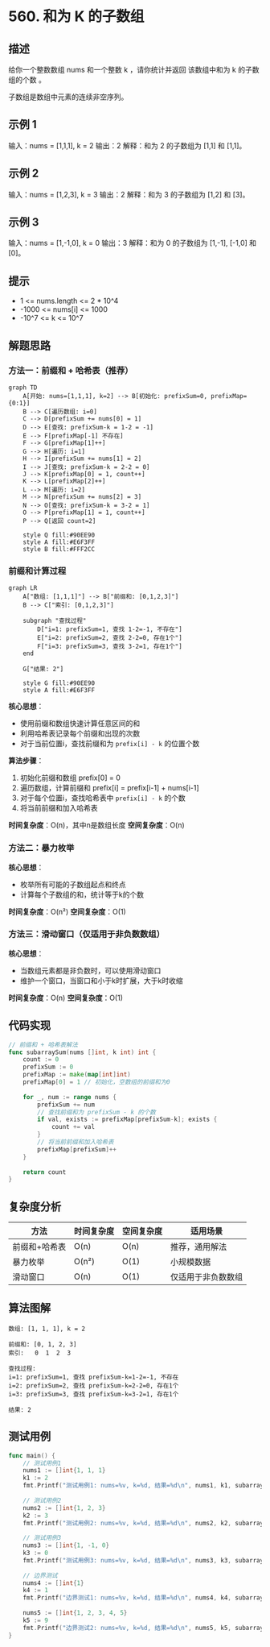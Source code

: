 # 560. 和为 K 的子数组

## 描述

给你一个整数数组 nums 和一个整数 k ，请你统计并返回 该数组中和为 k 的子数组的个数 。

子数组是数组中元素的连续非空序列。

## 示例 1

输入：nums = [1,1,1], k = 2
输出：2
解释：和为 2 的子数组为 [1,1] 和 [1,1]。

## 示例 2

输入：nums = [1,2,3], k = 3
输出：2
解释：和为 3 的子数组为 [1,2] 和 [3]。

## 示例 3

输入：nums = [1,-1,0], k = 0
输出：3
解释：和为 0 的子数组为 [1,-1], [-1,0] 和 [0]。

## 提示

- 1 <= nums.length <= 2 * 10^4
- -1000 <= nums[i] <= 1000
- -10^7 <= k <= 10^7

## 解题思路

### 方法一：前缀和 + 哈希表（推荐）

```mermaid
graph TD
    A[开始: nums=[1,1,1], k=2] --> B[初始化: prefixSum=0, prefixMap={0:1}]
    B --> C[遍历数组: i=0]
    C --> D[prefixSum += nums[0] = 1]
    D --> E[查找: prefixSum-k = 1-2 = -1]
    E --> F[prefixMap[-1] 不存在]
    F --> G[prefixMap[1]++]
    G --> H[遍历: i=1]
    H --> I[prefixSum += nums[1] = 2]
    I --> J[查找: prefixSum-k = 2-2 = 0]
    J --> K[prefixMap[0] = 1, count++]
    K --> L[prefixMap[2]++]
    L --> M[遍历: i=2]
    M --> N[prefixSum += nums[2] = 3]
    N --> O[查找: prefixSum-k = 3-2 = 1]
    O --> P[prefixMap[1] = 1, count++]
    P --> Q[返回 count=2]
    
    style Q fill:#90EE90
    style A fill:#E6F3FF
    style B fill:#FFF2CC
```

### 前缀和计算过程

```mermaid
graph LR
    A["数组: [1,1,1]"] --> B["前缀和: [0,1,2,3]"]
    B --> C["索引: [0,1,2,3]"]
    
    subgraph "查找过程"
        D["i=1: prefixSum=1, 查找 1-2=-1, 不存在"]
        E["i=2: prefixSum=2, 查找 2-2=0, 存在1个"]
        F["i=3: prefixSum=3, 查找 3-2=1, 存在1个"]
    end
    
    G["结果: 2"]
    
    style G fill:#90EE90
    style A fill:#E6F3FF
```

**核心思想**：
- 使用前缀和数组快速计算任意区间的和
- 利用哈希表记录每个前缀和出现的次数
- 对于当前位置i，查找前缀和为 `prefix[i] - k` 的位置个数

**算法步骤**：
1. 初始化前缀和数组 prefix[0] = 0
2. 遍历数组，计算前缀和 prefix[i] = prefix[i-1] + nums[i-1]
3. 对于每个位置i，查找哈希表中 `prefix[i] - k` 的个数
4. 将当前前缀和加入哈希表

**时间复杂度**：O(n)，其中n是数组长度
**空间复杂度**：O(n)

### 方法二：暴力枚举

**核心思想**：
- 枚举所有可能的子数组起点和终点
- 计算每个子数组的和，统计等于k的个数

**时间复杂度**：O(n²)
**空间复杂度**：O(1)

### 方法三：滑动窗口（仅适用于非负数数组）

**核心思想**：
- 当数组元素都是非负数时，可以使用滑动窗口
- 维护一个窗口，当窗口和小于k时扩展，大于k时收缩

**时间复杂度**：O(n)
**空间复杂度**：O(1)

## 代码实现

```go
// 前缀和 + 哈希表解法
func subarraySum(nums []int, k int) int {
    count := 0
    prefixSum := 0
    prefixMap := make(map[int]int)
    prefixMap[0] = 1 // 初始化，空数组的前缀和为0
    
    for _, num := range nums {
        prefixSum += num
        // 查找前缀和为 prefixSum - k 的个数
        if val, exists := prefixMap[prefixSum-k]; exists {
            count += val
        }
        // 将当前前缀和加入哈希表
        prefixMap[prefixSum]++
    }
    
    return count
}
```

## 复杂度分析

| 方法          | 时间复杂度 | 空间复杂度 | 适用场景           |
| ------------- | ---------- | ---------- | ------------------ |
| 前缀和+哈希表 | O(n)       | O(n)       | 推荐，通用解法     |
| 暴力枚举      | O(n²)      | O(1)       | 小规模数据         |
| 滑动窗口      | O(n)       | O(1)       | 仅适用于非负数数组 |

## 算法图解

```
数组: [1, 1, 1], k = 2

前缀和: [0, 1, 2, 3]
索引:   0  1  2  3

查找过程:
i=1: prefixSum=1, 查找 prefixSum-k=1-2=-1, 不存在
i=2: prefixSum=2, 查找 prefixSum-k=2-2=0, 存在1个
i=3: prefixSum=3, 查找 prefixSum-k=3-2=1, 存在1个

结果: 2
```

## 测试用例

```go
func main() {
    // 测试用例1
    nums1 := []int{1, 1, 1}
    k1 := 2
    fmt.Printf("测试用例1: nums=%v, k=%d, 结果=%d\n", nums1, k1, subarraySum(nums1, k1))
    
    // 测试用例2
    nums2 := []int{1, 2, 3}
    k2 := 3
    fmt.Printf("测试用例2: nums=%v, k=%d, 结果=%d\n", nums2, k2, subarraySum(nums2, k2))
    
    // 测试用例3
    nums3 := []int{1, -1, 0}
    k3 := 0
    fmt.Printf("测试用例3: nums=%v, k=%d, 结果=%d\n", nums3, k3, subarraySum(nums3, k3))
    
    // 边界测试
    nums4 := []int{1}
    k4 := 1
    fmt.Printf("边界测试1: nums=%v, k=%d, 结果=%d\n", nums4, k4, subarraySum(nums4, k4))
    
    nums5 := []int{1, 2, 3, 4, 5}
    k5 := 9
    fmt.Printf("边界测试2: nums=%v, k=%d, 结果=%d\n", nums5, k5, subarraySum(nums5, k5))
}
```
